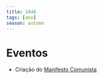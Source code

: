 ```yaml
---
title: 1848
tags: [ano]
season: automn
---
```

# Eventos
- Criação do [Manifesto Comunista](Manifesto%20Comunista.md)